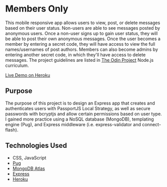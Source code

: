# Members Only

This mobile responsive app allows users to view, post, or delete messages based on their user status. Non-users are able to see messages posted by anonymous users. Once a non-user signs up to gain user status, they will be able to post their own anonymous messages. Once the user becomes a member by entering a secret code, they will have access to view the full names/usernames of post authors. Members can also become admins by entering another secret code, in which they'll have access to delete messages. The project guidelines are listed in [The Odin Project](https://www.theodinproject.com/paths/full-stack-javascript/courses/nodejs/lessons/members-only) Node.js curriculum.

[Live Demo on Heroku](https://young-anchorage-41052.herokuapp.com/)

## Purpose

The purpose of this project is to design an Express app that creates and authenticates users with PassportJS Local Strategy, as well as secure passwords with bcryptjs and allow certain permissions based on user type. I gained more practice using a NoSQL database (MongoDB), templating engine (Pug), and Express middleware (i.e. express-validator and connect-flash).

## Technologies Used

- CSS, JavaScript
- [Pug](https://pugjs.org/api/getting-started.html)
- [MongoDB Atlas](https://www.mongodb.com/cloud/atlas)
- [Express](https://expressjs.com/)
- [Heroku](https://www.heroku.com/)
